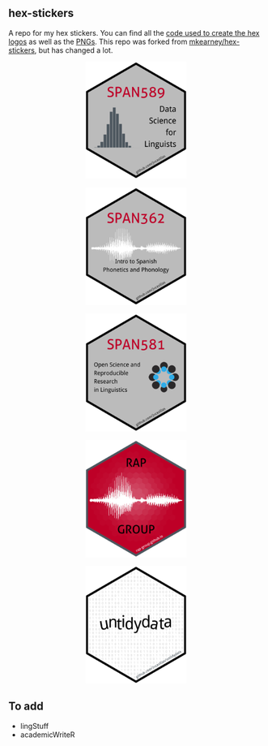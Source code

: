
## hex-stickers

A repo for my hex stickers. You can find all the [code used to create
the hex logos](./scripts) as well as the [PNGs](./stickers). This repo
was forked from
[mkearney/hex-stickers](https://github.com/mkearney/hex-stickers), but
has changed a lot.

<p align="center">

<img src='stickers/ds4ling.png' width='200px'/>

</p>

<p align="center">

<img src='stickers/intro_phonetics.png' width='200px'/>

</p>

<p align="center">

<img src='stickers/osrrl.png' width='200px'/>

</p>

<p align="center">

<img src='stickers/rap-group.png' width='200px'/>

</p>

<p align="center">

<img src='stickers/untidydata.png' width='200px'/>

</p>

## To add

  - lingStuff
  - academicWriteR

